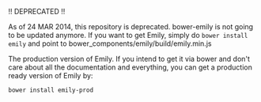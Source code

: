 !! DEPRECATED !!

As of 24 MAR 2014, this repository is deprecated. bower-emily is not going to be updated anymore.
If you want to get Emily, simply do `bower install emily` and point to bower_components/emily/build/emily.min.js

The production version of Emily. If you intend to get it via bower and don't care about all the documentation and everything, you can get a production ready version of Emily by:

```bash
bower install emily-prod
```
